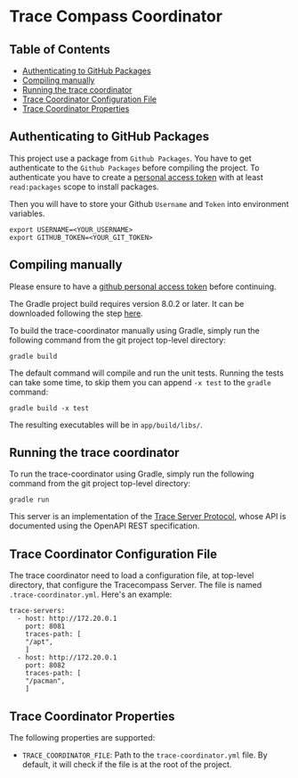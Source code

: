 # Trace Compass Coordinator <!-- omit from toc -->

## Table of Contents <!-- omit from toc -->

- [Authenticating to GitHub Packages](#authenticating-to-github-packages)
- [Compiling manually](#compiling-manually)
- [Running the trace coordinator](#running-the-trace-coordinator)
- [Trace Coordinator Configuration File](#trace-coordinator-configuration-file)
- [Trace Coordinator Properties](#trace-coordinator-properties)

## Authenticating to GitHub Packages

This project use a package from `Github Packages`. You have to get authenticate to the `Github Packages` before compiling the project. To authenticate you have to create a [personal access token][personal-access-token] with at least `read:packages` scope to install packages.

Then you will have to store your Github `Username` and `Token` into environment variables.

    export USERNAME=<YOUR_USERNAME>
    export GITHUB_TOKEN=<YOUR_GIT_TOKEN>

[personal-access-token]: https://docs.github.com/en/authentication/keeping-your-account-and-data-secure/creating-a-personal-access-token

## Compiling manually

Please ensure to have a [github personal access token](#authenticating-to-github-packages) before continuing.

The Gradle project build requires version 8.0.2 or later. It can be downloaded following the step [here][gradle-install].

To build the trace-coordinator manually using Gradle, simply run the following command from the git project top-level directory:

    gradle build

The default command will compile and run the unit tests. Running the tests can take some time, to skip them you can append `-x test` to the `gradle` command:

    gradle build -x test

The resulting executables will be in `app/build/libs/`.

[gradle-install]: https://gradle.org/install/

## Running the trace coordinator

To run the trace-coordinator using Gradle, simply run the following command from the git project top-level directory:

    gradle run

This server is an implementation of the [Trace Server Protocol][trace-server-protocol], whose API is documented using the OpenAPI REST specification.

[trace-server-protocol]: https://github.com/eclipse-cdt-cloud/trace-server-protocol

## Trace Coordinator Configuration File

The trace coordinator need to load a configuration file, at top-level directory, that configure the Tracecompass Server. The file is named `.trace-coordinator.yml`. Here's an example:

    trace-servers:
      - host: http://172.20.0.1 
        port: 8081  
        traces-path: [          
        "/apt",
        ]
      - host: http://172.20.0.1
        port: 8082
        traces-path: [
        "/pacman",
        ]

## Trace Coordinator Properties

The following properties are supported:

- `TRACE_COORDINATOR_FILE`:  Path to the `trace-coordinator.yml` file. By default, it will check if the file is at the root of the project.
